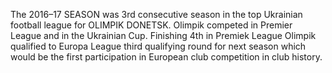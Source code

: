 The 2016–17 SEASON was 3rd consecutive season in the top Ukrainian football league for OLIMPIK DONETSK. Olimpik competed in Premier League and in the Ukrainian Cup. Finishing 4th in Premiek League Olimpik qualified to Europa League third qualifying round for next season which would be the first participation in European club competition in club history.
